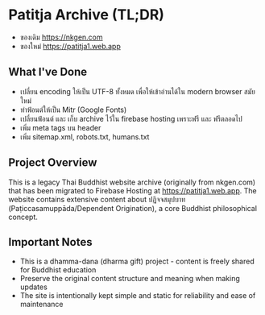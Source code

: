 # Patitja Archive (TL;DR)
- ของเดิม https://nkgen.com 
- ของใหม่ https://patitja1.web.app

## What I've Done
- เปลี่ยน encoding ให้เป็น UTF-8 ทั้งหมด เพื่อให้เข้าอ่านได้ใน modern browser สมัยใหม่
- ทำฟ้อนต์ให้เป็น Mitr (Google Fonts)
- เปลี่ยนฟ้อนต์ และ เก็บ archive ไว้ใน firebase hosting เพราะฟรี และ ฟรีตลอดไป
- เพิ่ม meta tags บน header
- เพิ่ม sitemap.xml, robots.txt, humans.txt

## Project Overview

This is a legacy Thai Buddhist website archive (originally from nkgen.com) that has been migrated to Firebase Hosting at https://patitja1.web.app. The website contains extensive content about ปฏิจจสมุปบาท (Paṭiccasamuppāda/Dependent Origination), a core Buddhist philosophical concept.

## Important Notes
- This is a dhamma-dana (dharma gift) project - content is freely shared for Buddhist education
- Preserve the original content structure and meaning when making updates
- The site is intentionally kept simple and static for reliability and ease of maintenance

